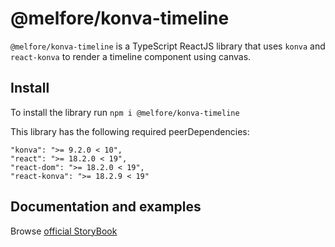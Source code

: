 # @melfore/konva-timeline

`@melfore/konva-timeline` is a TypeScript ReactJS library that uses `konva` and `react-konva` to render a timeline component using canvas.

## Install

To install the library run `npm i @melfore/konva-timeline`

This library has the following required peerDependencies:

```
"konva": ">= 9.2.0 < 10",
"react": ">= 18.2.0 < 19",
"react-dom": ">= 18.2.0 < 19",
"react-konva": ">= 18.2.9 < 19"
```

## Documentation and examples

Browse <a href="https://melfore.github.io/konva-timeline">official StoryBook</a>
